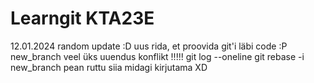 # Learngit KTA23E
12.01.2024 random update :D
uus rida, et proovida git'i läbi code :P
new_branch veel üks uuendus
konflikt !!!!!
git log --oneline
git rebase -i new_branch
pean ruttu siia midagi kirjutama XD